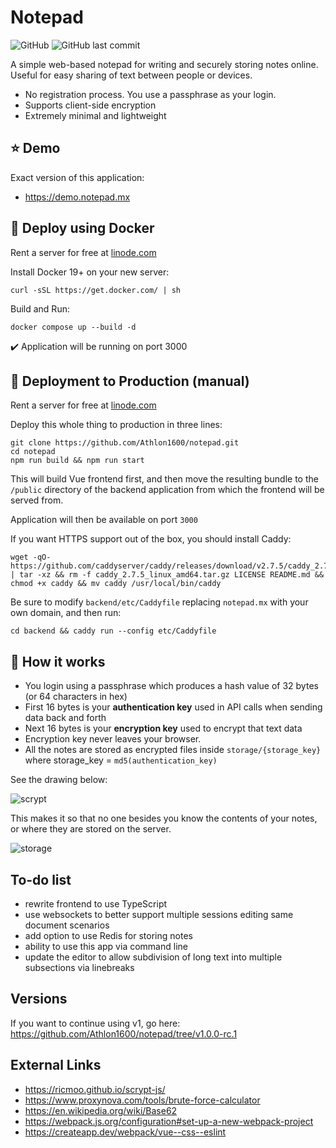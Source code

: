# Notepad

![GitHub](https://img.shields.io/github/license/athlon1600/notepad)
![GitHub last commit](https://img.shields.io/github/last-commit/athlon1600/notepad)

A simple web-based notepad for writing and securely storing notes online.
Useful for easy sharing of text between people or devices.

- No registration process. You use a passphrase as your login.
- Supports client-side encryption
- Extremely minimal and lightweight

## :star: Demo

Exact version of this application:

- https://demo.notepad.mx


## :whale2: Deploy using Docker

Rent a server for free at [linode.com](https://www.linode.com/lp/refer/?r=cee8aa429cd4cbb5a6e6d1ebfd8986f661d8ef4e)

Install Docker 19+ on your new server:

```shell
curl -sSL https://get.docker.com/ | sh
```

Build and Run:

```shell
docker compose up --build -d
```

:heavy_check_mark: Application will be running on port 3000

## :hammer: Deployment to Production (manual)

Rent a server for free at [linode.com](https://www.linode.com/lp/refer/?r=cee8aa429cd4cbb5a6e6d1ebfd8986f661d8ef4e)

Deploy this whole thing to production in three lines:

```shell
git clone https://github.com/Athlon1600/notepad.git
cd notepad
npm run build && npm run start
```

This will build Vue frontend first, and then move the resulting bundle to the `/public` directory
of the backend application from which the frontend will be served from.

Application will then be available on port `3000`

If you want HTTPS support out of the box, you should install Caddy:

```shell
wget -qO- https://github.com/caddyserver/caddy/releases/download/v2.7.5/caddy_2.7.5_linux_amd64.tar.gz | tar -xz && rm -f caddy_2.7.5_linux_amd64.tar.gz LICENSE README.md && chmod +x caddy && mv caddy /usr/local/bin/caddy
```

Be sure to modify `backend/etc/Caddyfile` replacing `notepad.mx` with your own domain,
and then run:

```shell
cd backend && caddy run --config etc/Caddyfile 
```

## :closed_lock_with_key: How it works

- You login using a passphrase which produces a hash value of 32 bytes (or 64 characters in hex)
- First 16 bytes is your **authentication key**  used in API calls when sending data back and forth
- Next 16 bytes is your **encryption key** used to encrypt that text data
- Encryption key never leaves your browser.
- All the notes are stored as encrypted files inside `storage/{storage_key}` where storage_key = `md5(authentication_key)`

See the drawing below:

![scrypt](https://github.com/Athlon1600/notepad/assets/1063088/aed67aae-bd10-4917-a149-fc2db0ad1d17)

This makes it so that no one besides you know the contents of your notes, or where they are stored on the server.

![storage](https://i.imgur.com/cXgoRLX.png)

## To-do list

- rewrite frontend to use TypeScript
- use websockets to better support multiple sessions editing same document scenarios
- add option to use Redis for storing notes
- ability to use this app via command line
- update the editor to allow subdivision of long text into multiple subsections via linebreaks

## Versions

If you want to continue using v1, go here:  
https://github.com/Athlon1600/notepad/tree/v1.0.0-rc.1

## External Links

- https://ricmoo.github.io/scrypt-js/
- https://www.proxynova.com/tools/brute-force-calculator
- https://en.wikipedia.org/wiki/Base62
- https://webpack.js.org/configuration#set-up-a-new-webpack-project
- https://createapp.dev/webpack/vue--css--eslint
